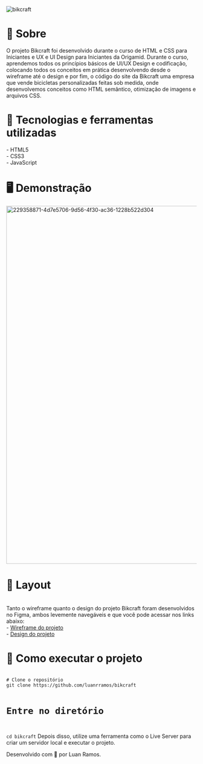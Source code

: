 ![bikcraft](https://github.com/luanrramos/bikcraft/assets/104947687/858d9806-81a5-4a08-a2c7-f56b792d7858) <br>
<h1>📖 Sobre </h1>
O projeto Bikcraft foi desenvolvido durante o curso de HTML e CSS para Iniciantes e UX e UI Design para Iniciantes da Origamid. Durante o curso, aprendemos todos os princípios básicos de UI/UX Design e codificação, colocando todos os conceitos em prática desenvolvendo desde o wireframe até o design e por fim, o código do site da Bikcraft uma empresa que vende bicicletas personalizadas feitas sob medida, onde desenvolvemos conceitos como HTML semântico, otimização de imagens e arquivos CSS.

<h1> 🚀 Tecnologias e ferramentas utilizadas </h1>
- HTML5 <br>
- CSS3 <br>
- JavaScript <br>
<h1> 🖥️ Demonstração </h1>
<img width="946" alt="229358871-4d7e5706-9d56-4f30-ac36-1228b522d304" src="https://github.com/luanrramos/bikcraft/assets/104947687/2853f547-c9d1-4544-b4ae-40ac76e778d6">
<h1>🔖 Layout</h1><br>
Tanto o wireframe quanto o design do projeto Bikcraft foram desenvolvidos no Figma, ambos levemente navegáveis e que você pode acessar nos links abaixo: <br>
- <a href= "https://www.figma.com/file/e6N7GrA13Cgz6EtPvWzrff/bikcraft-wireframe?type=design&node-id=0-1&mode=design&t=de635b7GNBNIK9tp-0"> Wireframe do projeto</a> <br>
- <a href="https://www.figma.com/file/k4LUhA5nmBLpWvIhCvgkNR/bikcraft-figma?type=design&node-id=0-1&mode=design&t=e5mLXUSAsvukkktN-0"> Design do projeto</a>
<h1> 🔧 Como executar o projeto</h1>
<code> 
# Clone o repositório
git clone https://github.com/luanrramos/bikcraft

# Entre no diretório
cd bikcraft</code>
Depois disso, utilize uma ferramenta como o Live Server para criar um servidor local e executar o projeto.

Desenvolvido com 💛 por Luan Ramos.
